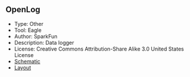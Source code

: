 

## OpenLog
* Type: Other
* Tool: Eagle
* Author: SparkFun
* Description: Data logger
* License: Creative Commons Attribution-Share Alike 3.0 United States License
* [Schematic](https://github.com/sparkfun/OpenLog)
* [Layout](https://github.com/sparkfun/OpenLog)

